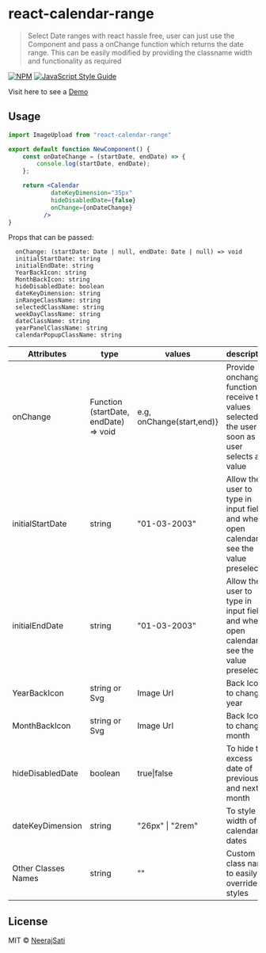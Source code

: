 # react-calendar-range
> Select Date ranges with react hassle free, user can just use the Component and pass a onChange function which returns the date range.
> This can be easily modified by providing the classname width and functionality as required

[![NPM](https://img.shields.io/npm/v/react-calendar-range.svg)](https://www.npmjs.com/package/react-calendar-range) [![JavaScript Style Guide](https://img.shields.io/badge/code_style-standard-brightgreen.svg)](https://standardjs.com)

Visit here to see a [Demo](https://codesandbox.io/s/react-calendar-range-mcpfhw) 

## Usage

```jsx
import ImageUpload from "react-calendar-range"

export default function NewComponent() {
    const onDateChange = (startDate, endDate) => {
        console.log(startDate, endDate);
    };

    return <Calendar
            dateKeyDimension="35px"
            hideDisabledDate={false}
            onChange={onDateChange}
          />
}
```

 Props that can be passed:
```
  onChange: (startDate: Date | null, endDate: Date | null) => void
  initialStartDate: string
  initialEndDate: string
  YearBackIcon: string
  MonthBackIcon: string
  hideDisabledDate: boolean
  dateKeyDimension: string
  inRangeClassName: string
  selectedClassName: string
  weekDayClassName: string
  dateClassName: string
  yearPanelClassName: string
  calendarPopupClassName: string
```

Attributes  | type | values |  description
-- | -- | -- | --
onChange | Function (startDate, endDate) => void | e.g, onChange(start,end)} | Provide onchange function to receive the values selected by the user as soon as user selects any value
initialStartDate | string | "01-03-2003"  | Allow the user to type in input field and when open calendar see the value preselected
initialEndDate | string | "01-03-2003"  | Allow the user to type in input field and when open calendar see the value preselected
YearBackIcon | string or Svg | Image Url  | Back Icon to change year
MonthBackIcon | string or Svg | Image Url  | Back Icon to change month
hideDisabledDate | boolean | true\|false  | To hide the excess date of previous and next month
dateKeyDimension | string | "26px" \| "2rem" | To style the width of calendar dates
Other Classes Names | string | "" | Custom class name to easily override styles

## License

MIT © [NeerajSati](https://github.com/NeerajSati)
